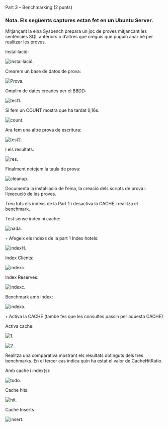 Part 3 – Benchmarking (2 punts)

### Nota. Els següents captures estan fet en un Ubuntu Server.

Mitjançant la eina Sysbench prepara un joc de proves mitjançant les sentències SQL anteriors o d’altres que creguis que puguin anar bé per realitzar les proves.

Instal·lació:

![Instal·lació](https://github.com/nic1551/Benchmarking_i_optimitzacio/blob/master/Extrabench/sysbench.png).

Crearem un base de datos de prova:

![Prova](https://github.com/nic1551/Benchmarking_i_optimitzacio/blob/master/Extrabench/create_db.png).

Omplim de dates creades per el BBDD:

![test1](https://github.com/nic1551/Benchmarking_i_optimitzacio/blob/master/Extrabench/gg.png).

Si fem un COUNT mostra que ha tardat 0,16s.

![count](https://github.com/nic1551/Benchmarking_i_optimitzacio/blob/master/Extrabench/test1.png).

Ara fem una altre prova de escritura:

![test2](https://github.com/nic1551/Benchmarking_i_optimitzacio/blob/master/Extrabench/updgrade1.png).

I els resultats:

![res](https://github.com/nic1551/Benchmarking_i_optimitzacio/blob/master/Extrabench/test2.png).

Finalment netejem la taula de prova:

![cleanup](https://github.com/nic1551/Benchmarking_i_optimitzacio/blob/master/Extrabench/cleanup.png).

Documenta la instal·lació de l'eina, la creació dels scripts de prova i l’execució de les proves. 

Treu tots els índexs de la Part 1 i desactiva la CACHE i realitza el benchmark.

Test sense index ni cache:

![nada](https://github.com/nic1551/Benchmarking_i_optimitzacio/blob/master/Extrabench/test_nada.png).


◦ Afegeix els índexs de la part 1
Index hotels:

![indexH](https://github.com/nic1551/Benchmarking_i_optimitzacio/blob/master/Extrabench/index_h.png).

Index Clients:

![indexc](https://github.com/nic1551/Benchmarking_i_optimitzacio/blob/master/Extrabench/index_C.png).

Index Reserves:

![indexc](https://github.com/nic1551/Benchmarking_i_optimitzacio/blob/master/Extrabench/res.png).

Benchmark amb index:

![indexo](https://github.com/nic1551/Benchmarking_i_optimitzacio/blob/master/Extrabench/no_Cache.png).

◦ Activa la CACHE (també fes que les consultes passin per aquesta CACHE)

Activa cache:

![1](https://github.com/nic1551/Benchmarking_i_optimitzacio/blob/master/Extrabench/setting_cache.png).

![2](https://github.com/nic1551/Benchmarking_i_optimitzacio/blob/master/Extrabench/doblecheck.png).


Realitza una comparativa mostrant els resultats obtinguts dels tres benchmarks. En el tercer cas indica quin ha estat el valor de CacheHitRatio.

Amb cache i index(s):

![todo](https://github.com/nic1551/Benchmarking_i_optimitzacio/blob/master/Extrabench/cahce.png).

Cache hits:

![hit](https://github.com/nic1551/Benchmarking_i_optimitzacio/blob/master/Extrabench/qhits.png).

Cache Inserts

![insert](https://github.com/nic1551/Benchmarking_i_optimitzacio/blob/master/Extrabench/qinserts.png).
